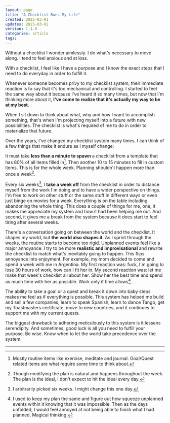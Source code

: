 ```yaml
---
layout: page
title: "A Checklist Runs My Life"
created: 2025-03-01
updates: 2025-03-02
version: 1.1.0
categories: article
tags:
---
```


Without a checklist I wonder aimlessly. I do what's necessary to move along. I tend to feel anxious and at loss.

With a checklist, I feel like I have a purpose and I know the exact steps that I need to do everyday in order to fulfill it.

Whenever someone becomes privy to my checklist system, their immediate reaction is to say that it's too mechanical and controlling. I started to feel the same way about it because I've heard it so many times, but now that I'm thinking more about it, **I've come to realize that it's actually my way to be at my best.**

When I sit down to think about what, why and how I want to accomplish something, that's when I'm projecting myself into a future with new possibilities. The checklist is what's required of me to do in order to materialize that future.

Over the years, I've changed my checklist system many times. I can think of a few things that make it endure as I myself change:

It must take **less than a minute to spawn** a checklist from a template that has 80% of all items filled in[^2]. Then another 10 to 15 minutes to fill in custom items. This is for the whole week. Planning shouldn't happen more than once a week[^3].

[^2]: Mostly routine items like exercise, meditate and journal. Goal/Quest related items are what require some time to think about.
[^3]: Though modifying the plan is natural and happens throughout the week. The plan is the ideal, I don't expect to hit the ideal every day.

Every six weeks[^4], I **take a week off** from the checklist in order to distance myself from the work I'm doing and to have a wider perspective on things. I'm free to work on other stuff or the same stuff in different ways or even just binge on movies for a week. Everything is on the table including abandoning the whole thing. This does a couple of things for me, one, it makes me appreciate my system and how it had been helping me out. And second, it gives me a break from the system because it does start to feel tiring after several weeks.

[^4]: I arbitrarily picked six weeks. I might change this one day.

There's a conversation going on between the world and the checklist. It shapes my world, but **the world also shapes it**. As I sprint through the weeks, the routine starts to become too rigid. Unplanned events feel like a major annoyance. I try to be more **realistic and improvisational** and rewrite the checklist to match what's inevitably going to happen. This flips annoyance into enjoyment. For example, my mom decided to come and spend a week with me in Argentina. My first reaction was: fuck, I'm going to lose 30 hours of work, how can I fit her in. My second reaction was: let me make that week's checklist all about her. Show her the best time and spend as much time with her as possible. Work only if time allows[^7].

[^7]: I used to keep my plan the same and figure out how squeeze unplanned events within it knowing that it was impossible. Then as the days unfolded, I would feel annoyed at not being able to finish what I had planned. Magical thinking.

The ability to take a goal or a quest and break it down into baby steps makes me feel as if everything is possible. This system has helped me build and sell a few companies, learn to speak Spanish, learn to dance Tango, get my Toastmasters certificate, move to new countries, and it continues to support me with my current quests.

The biggest drawback to adhering meticulously to this system is it lessens serendipity. And sometimes, good luck is all you need to fulfill your purpose. Be wise. Know when to let the world take precedence over the system.

---

